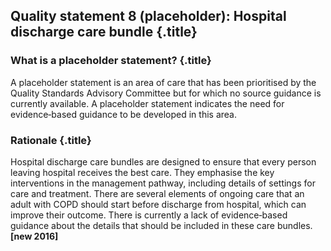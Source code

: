 Quality statement 8 (placeholder): Hospital discharge care bundle {.title}
-----------------------------------------------------------------

### What is a placeholder statement? {.title}

A placeholder statement is an area of care that has been prioritised by
the Quality Standards Advisory Committee but for which no source
guidance is currently available. A placeholder statement indicates the
need for evidence‑based guidance to be developed in this area.

### Rationale {.title}

Hospital discharge care bundles are designed to ensure that every person
leaving hospital receives the best care. They emphasise the key
interventions in the management pathway, including details of settings
for care and treatment. There are several elements of ongoing care that
an adult with COPD should start before discharge from hospital, which
can improve their outcome. There is currently a lack of evidence‑based
guidance about the details that should be included in these care
bundles. **[new 2016]**


